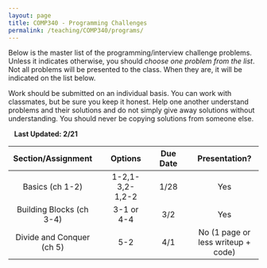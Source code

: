 ```yaml
---
layout: page
title: COMP340 - Programming Challenges
permalink: /teaching/COMP340/programs/
---
```


Below is the master list of the programming/interview challenge problems. Unless it indicates
otherwise, you should *choose one problem from the list*. Not all problems will be presented
to the class. When they are, it will be indicated on the list below.

Work should be submitted on an individual basis. You can work with classmates, but be sure you keep it honest. Help one another understand problems and their solutions and do not simply give away solutions
without understanding. You should never be copying solutions from someone else.

&nbsp;&nbsp;&nbsp;**Last Updated: 2/21**

| Section/Assignment | | Options | | Due Date | | Presentation? |
|:----: | :----: | :----: | :----: | :----: | :----: | :----: |
| Basics (ch 1-2)| | 1-2,1-3,2-1,2-2  | |  1/28  | | Yes |
| Building Blocks (ch 3-4) | | 3-1 or 4-4  | | 3/2  | | Yes   |
| Divide and Conquer (ch 5) | | 5-2 | | 4/1  | | No (1 page or less writeup + code) | 
